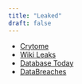 ```yaml
---
title: "Leaked"
draft: false
---
```


- [Crytome](https://cryptome.org/)<br>
- [Wiki Leaks](https://wikileaks.org/)<br>
- [Database Today](https://www.databases.today)<br>
- [DataBreaches](https://www.databreaches.net/)<br>
